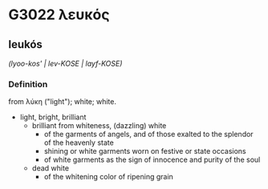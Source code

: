 # G3022 λευκός

## leukós

_(lyoo-kos' | lev-KOSE | layf-KOSE)_

### Definition

from λύκη ("light"); white; white.

- light, bright, brilliant
  - brilliant from whiteness, (dazzling) white
    - of the garments of angels, and of those exalted to the splendor of the heavenly state
    - shining or white garments worn on festive or state occasions
    - of white garments as the sign of innocence and purity of the soul
  - dead white
    - of the whitening color of ripening grain

